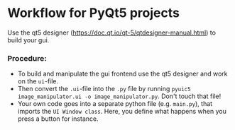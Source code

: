 # Workflow for PyQt5 projects

Use the qt5 designer (https://doc.qt.io/qt-5/qtdesigner-manual.html) to build your gui.

### Procedure:

* To build and manipulate the gui frontend use the qt5 designer and work on the `ui`-file.
* Then convert the `.ui`-file into the `.py` file by running ```pyuic5 image_manipulator.ui -o image_manipulator.py```.
  Don't touch that file!
* Your own code goes into a separate python file (e.g. `main.py`), that imports the `UI Window class`. Here, you define
  what happens when you press a button for instance.